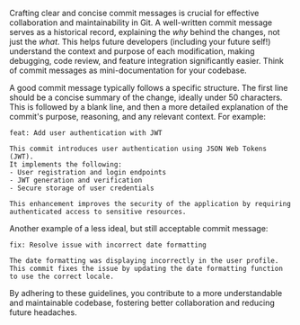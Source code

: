 Crafting clear and concise commit messages is crucial for effective collaboration and maintainability in Git. A well-written commit message serves as a historical record, explaining the _why_ behind the changes, not just the _what_. This helps future developers (including your future self!) understand the context and purpose of each modification, making debugging, code review, and feature integration significantly easier. Think of commit messages as mini-documentation for your codebase.

A good commit message typically follows a specific structure. The first line should be a concise summary of the change, ideally under 50 characters. This is followed by a blank line, and then a more detailed explanation of the commit's purpose, reasoning, and any relevant context. For example:

```
feat: Add user authentication with JWT

This commit introduces user authentication using JSON Web Tokens (JWT).
It implements the following:
- User registration and login endpoints
- JWT generation and verification
- Secure storage of user credentials

This enhancement improves the security of the application by requiring
authenticated access to sensitive resources.
```

Another example of a less ideal, but still acceptable commit message:

```
fix: Resolve issue with incorrect date formatting

The date formatting was displaying incorrectly in the user profile.
This commit fixes the issue by updating the date formatting function
to use the correct locale.
```

By adhering to these guidelines, you contribute to a more understandable and maintainable codebase, fostering better collaboration and reducing future headaches.